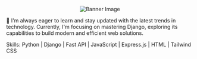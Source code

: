 
<div style="text-align:center">

![Banner Image]([image-url](https://github.com/justinzapanta/justinzapanta/blob/main/github-header-image.png))

</div>

🚀 I'm always eager to learn and stay updated with the latest trends in technology. Currently, I'm focusing on mastering Django, exploring its capabilities to build modern and efficient web solutions.

Skills: Python | Django | Fast API | JavaScript | Express.js | HTML | Tailwind CSS 
